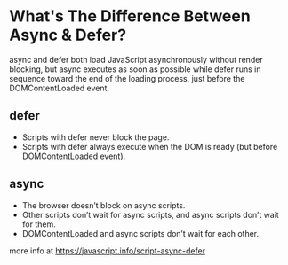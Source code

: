 # What's The Difference Between Async & Defer?

async and defer both load JavaScript asynchronously without render blocking, but async executes as soon as possible while defer runs in sequence toward the end of the loading process, just before the DOMContentLoaded event.

## defer

- Scripts with defer never block the page.
- Scripts with defer always execute when the DOM is ready (but before DOMContentLoaded event).

## async

- The browser doesn’t block on async scripts.
- Other scripts don’t wait for async scripts, and async scripts don’t wait for them.
- DOMContentLoaded and async scripts don’t wait for each other.

more info at https://javascript.info/script-async-defer
